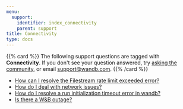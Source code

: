 ```yaml
---
menu:
  support:
    identifier: index_connectivity
    parent: support
title: Connectivity
type: docs
---
```


{{% card %}}
The following support questions are tagged with <b>Connectivity</b>. If you don't see 
your question answered, try [asking the community](https://community.wandb.ai/), 
or email [support@wandb.com](mailto:support@wandb.com).
{{% /card %}}

- [How can I resolve the Filestream rate limit exceeded error?](filestream_rate_limit_exceeded_error/)
- [How do I deal with network issues?](deal_network_issues/)
- [How do I resolve a run initialization timeout error in wandb?](initialization_timeout_error/)
- [Is there a W&B outage?](wandb_status/)